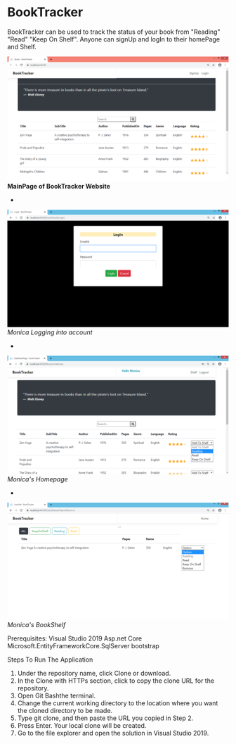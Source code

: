 # BookTracker
BookTracker can be used to track the status of your book from "Reading" "Read" "Keep On Shelf".
Anyone can signUp and logIn to their homePage and Shelf.



              
              
![Website MainPage](/Images/BookTracker.png)
**MainPage of BookTracker Website**

*
              
![Website MainPage](/Images/BookTracker_LoginPage.png)
*Monica Logging into account*
 
 *
 
 
![Website MainPage](/Images/BookTracker_UserPage.png)
*Monica's Homepage*

*


              
![Website MainPage](/Images/BookTracker_BookShelf.png)
*Monica's BookShelf*



Prerequisites:
              Visual Studio 2019 Asp.net Core
              Microsoft.EntityFrameworkCore.SqlServer
              bootstrap
              
Steps To Run The Application
1. Under the repository name, click Clone or download.
2. In the Clone with HTTPs section, click  to copy the clone URL for the repository.
3. Open Git Bashthe terminal.
4. Change the current working directory to the location where you want the cloned directory to be made.
5. Type git clone, and then paste the URL you copied in Step 2.
6. Press Enter. Your local clone will be created.
7. Go to the file explorer and open the solution in Visual Studio 2019.
